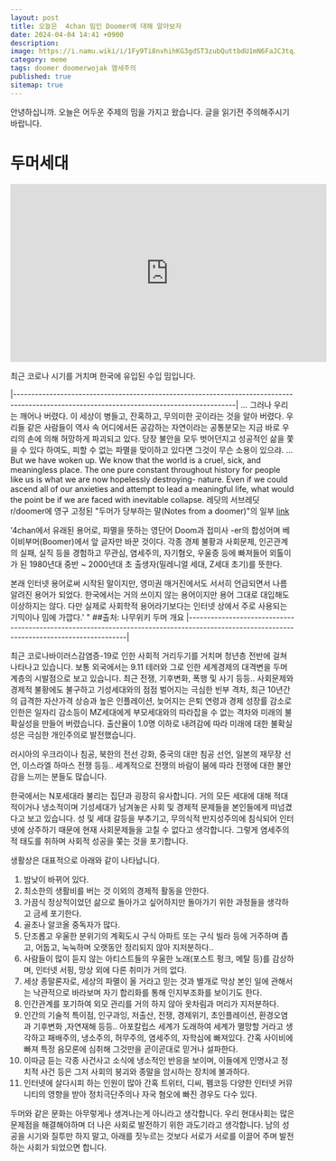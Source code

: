 ```yaml
---
layout: post
title: 오늘은  4chan 밈인 Doomer에 대해 알아보자
date: 2024-04-04 14:41 +0900
description: 
image: https://i.namu.wiki/i/1Fy9Ti8nvhihKG3gdST3zubQuttbdU1mN6FaJC3tqJE3voHQ_C2c7DDlkz3jzCBX2Abw2hojrUwYGa_uPrytbg2fvImD0o6sD3PU-tozty33OCUJ5AMUCtwCdOBSb40_3ak-YkWhq2JKGsnbvg2yPA.webp
category: meme
tags: doomer doomerwojak 염세주의
published: true
sitemap: true
---
```


안녕하십니까. 오늘은 어두운 주제의 밈을 가지고 왔습니다. 글을 읽기전 주의해주시기 바랍니다.

# 두머세대
<iframe width="560" height="315" src="https://www.youtube.com/embed/Aaz4jdlqhSk?si=YtZN-GCXqror8zvJ" title="YouTube video player" frameborder="0" allow="accelerometer; autoplay; clipboard-write; encrypted-media; gyroscope; picture-in-picture; web-share" referrerpolicy="strict-origin-when-cross-origin" allowfullscreen></iframe>

최근 코로나 시기를 거치며 한국에 유입된 수입 밈입니다.


|-------------------------------------------------------------------------------------------------------------------------------------------|
… 그러나 우리는 깨어나 버렸다. 이 세상이 병들고, 잔혹하고, 무의미한 곳이라는 것을 알아 버렸다. 우리들 같은 사람들이 역사 속 어디에서든 공감하는 자연이라는 공통분모는 지금 바로 우리의 손에 의해 허망하게 파괴되고 있다. 당장 불안을 모두 벗어던지고 성공적인 삶을 쫓을 수 있다 하여도, 피할 수 없는 파멸을 맞이하고 있다면 그것이 무슨 소용이 있으랴.
… But we have woken up. We know that the world is a cruel, sick, and meaningless place. The one pure constant throughout history for people like us is what we are now hopelessly destroying- nature. Even if we could ascend all of our anxieties and attempt to lead a meaningful life, what would the point be if we are faced with inevitable collapse.
레딧의 서브레딧 r/doomer에 영구 고정된 "두머가 당부하는 말(Notes from a doomer)"의 일부 <a href="https://www.reddit.com/r/doomer/comments/eqny86/notes_from_a_doomer/?rdt=41134">link</a>

'4chan에서 유래된 용어로, 파멸을 뜻하는 영단어 Doom과 접미사 -er의 합성어며 베이비부머(Boomer)에서 앞 글자만 바꾼 것이다. 각종 경제 불황과 사회문제, 인곤관계의 실패, 실직 등을 경험하고 무관심, 염세주의, 자기혐오, 우울증 등에 빠져들어 외톨이가 된 1980년대 중반 ~ 2000년대 초 출생자(밀레니얼 세대, Z세대 초기)를 뜻한다.

본래 인터넷 용어로써 시작된 말이지만, 영미권 매거진에서도 서서히 언급되면서 나름 알려진 용어가 되었다. 한국에서는 거의 쓰이지 않는 용어이지만 용어 그대로 대입해도 이상하지는 않다. 다만 실제로 사회학적 용어라기보다는 인터넷 상에서 주로 사용되는 기믹이나 밈에 가깝다.' "
##출처: 나무위키 두머 개요 
|-------------------------------------------------------------------------------------------------------------------------------------------|

최근 코로나바이러스감염증-19로 인한 사회적 거리두기를 거치며 청년층 전반에 걸쳐 나타나고 있습니다.
보통 외국에서는 9.11 테러와 그로 인한 세계경제의 대격변을 두머 계층의 시발점으로 보고 있습니다. 최근 전쟁, 기후변화, 폭행 및 사기 등등.. 사회문제와 경제적 불황에도 불구하고 기성세대와의 점점 벌어지는 극심한 빈부 격차, 최근 10년간의 급격한 자산가격 상승과 높은 인플레이션, 늦어지는 은퇴 연령과 경제 성장률 감소로 인한은 일자리 감소등이 MZ세대에게 부모세대와의 따라잡을 수 없는 격차와 미래의 불확실성을 만들어 버렸습니다. 출산율이 1.0명 이하로 내려감에 따라 미래에 대한 불확실성은 극심한 개인주의로 발전했습니다.

러시아의 우크라이나 침공, 북한의 전선 강화, 중국의 대만 침공 선언, 일본의 재무장 선언, 이스라엘 하마스 전쟁 등등.. 세계적으로 전쟁의 바람이 붐에 따라 전쟁에 대한 불안감을 느끼는 분들도 많습니다.

한국에서는 N포세대라 불리는 집단과 굉장히 유사합니다.
거의 모든 세대에 대해 적대적이거나 냉소적이며 기성세대가 남겨놓은 사회 및 경제적 문제들을 본인들에게 떠넘겼다고 보고 있습니다. 성 및 세대 갈등을 부추기고, 무의식적 반지성주의에 침식되어 인터넷에 상주하기 때문에 현재 사회문제들을 고칠 수 없다고 생각합니다. 그렇게 염세주의적 태도를 취하며 사회적 성공을 쫒는 것을 포기합니다.

생활상은 대표적으로 아래와 같이 나타납니다.

1. 밤낮이 바뀌어 있다.
2. 최소한의 생활비를 버는 것 이외의 경제적 활동을 안한다.
3. 가끔식 정상적이었던 삶으로 돌아가고 싶어하지만 돌아가기 위한 과정들을 생각하고 금세 포기한다.
4. 골초나 알코올 중독자가 많다.
5. 단조롭고 우울한 분위기의 계획도시 구식 아파트 또는 구식 빌라 등에 거주하며 좁고, 어둡고, 눅눅하며 오랫동안 정리되지 않아 지저분하다..
6. 사람들이 많이 듣지 않는 아티스트들의 우울한 노래(포스트 펑크, 메탈 등)를 감상하며, 인터넷 서핑, 망상 외에 다른 취미가 거의 없다.
7. 세상 종말론자로, 세상의 파멸이 올 거라고 믿는 것과 별개로 막상 본인 일에 관해서는 낙관적으로 바라보며 자기 합리화를 통해 인지부조화를 보이기도 한다.
8. 인간관계를 포기하여 외모 관리를 거의 하지 않아 옷차림과 머리가 지저분하다.
9. 인간의 기술적 특이점, 인구과잉, 저출산, 전쟁, 경제위기, 초인플레이션, 환경오염과 기후변화 ,자연재해 등등.. 아포칼립스 세계가 도래하여 세계가 멸망할 거라고 생각하고 패배주의, 냉소주의, 허무주의, 염세주의, 자학심에 빠져있다. 간혹 사이비에 빠져 특정 음모론에 심취해 그것만을 곧이곧대로 믿거나 설파한다.
10. 이따금 듣는 각종 사건사고 소식에 냉소적인 반응을 보이며, 이들에게 인명사고 정치적 사건 등은 그저 사회의 붕괴와 종말을 암시하는 장치에 불과하다.
11. 인터넷에 살다시피 하는 인원이 많아 간혹 트위터, 디씨, 펨코등 다양한 인터넷 커뮤니티의 영향을 받아 정치극단주의나 자국 혐오에 빠진 경우도 다수 있다.


두머와 같은 문화는 아무렇게나 생겨나는게 아니라고 생각합니다.
우리 현대사회는 많은 문제점을 해결해야하며 더 나은 사회로 발전하기 위한 과도기라고 생각합니다.
남의 성공을 시기와 질투만 하지 말고, 아래를 짓누르는 것보다 서로가 서로를 이끌어 주며 발전하는 사회가 되었으면 합니다.